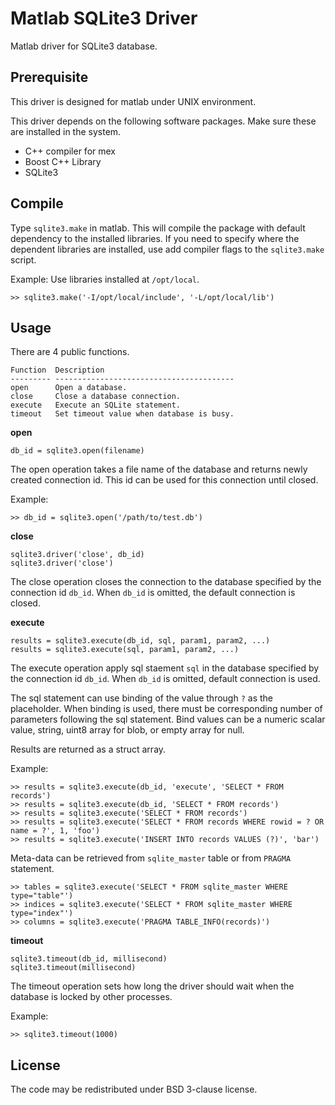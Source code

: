 Matlab SQLite3 Driver
=====================

Matlab driver for SQLite3 database.

Prerequisite
------------

This driver is designed for matlab under UNIX environment.

This driver depends on the following software packages. Make sure these are
installed in the system.

 * C++ compiler for mex
 * Boost C++ Library
 * SQLite3

Compile
-------

Type `sqlite3.make` in matlab. This will compile the package with default
dependency to the installed libraries. If you need to specify where the
dependent libraries are installed, use add compiler flags to the `sqlite3.make`
script.

Example: Use libraries installed at `/opt/local`.

    >> sqlite3.make('-I/opt/local/include', '-L/opt/local/lib')

Usage
-----

There are 4 public functions.

    Function  Description
    --------- ----------------------------------------
    open      Open a database.
    close     Close a database connection.
    execute   Execute an SQLite statement.
    timeout   Set timeout value when database is busy.

__open__

    db_id = sqlite3.open(filename)

The open operation takes a file name of the database and returns newly created
connection id. This id can be used for this connection until closed.

Example:

    >> db_id = sqlite3.open('/path/to/test.db')


__close__

    sqlite3.driver('close', db_id)
    sqlite3.driver('close')

The close operation closes the connection to the database specified by the
connection id `db_id`. When `db_id` is omitted, the default connection is
closed.

__execute__

    results = sqlite3.execute(db_id, sql, param1, param2, ...)
    results = sqlite3.execute(sql, param1, param2, ...)

The execute operation apply sql staement `sql` in the database specified by
the connection id `db_id`. When `db_id` is omitted, default connection is used.

The sql statement can use binding of the value through `?` as the placeholder.
When binding is used, there must be corresponding number of parameters
following the sql statement. Bind values can be a numeric scalar value,
string, uint8 array for blob, or empty array for null.

Results are returned as a struct array.

Example:

    >> results = sqlite3.execute(db_id, 'execute', 'SELECT * FROM records')
    >> results = sqlite3.execute(db_id, 'SELECT * FROM records')
    >> results = sqlite3.execute('SELECT * FROM records')
    >> results = sqlite3.execute('SELECT * FROM records WHERE rowid = ? OR name = ?', 1, 'foo')
    >> results = sqlite3.execute('INSERT INTO records VALUES (?)', 'bar')

Meta-data can be retrieved from `sqlite_master` table or from `PRAGMA` statement.

    >> tables = sqlite3.execute('SELECT * FROM sqlite_master WHERE type="table"')
    >> indices = sqlite3.execute('SELECT * FROM sqlite_master WHERE type="index"')
    >> columns = sqlite3.execute('PRAGMA TABLE_INFO(records)')

__timeout__

    sqlite3.timeout(db_id, millisecond)
    sqlite3.timeout(millisecond)

The timeout operation sets how long the driver should wait when the database
is locked by other processes.

Example:

    >> sqlite3.timeout(1000)

License
-------

The code may be redistributed under BSD 3-clause license.
